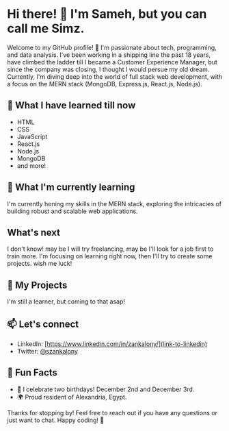 # Hi there! 👋 I'm Sameh, but you can call me Simz.

Welcome to my GitHub profile! 🚀 I'm passionate about tech, programming, and data analysis. 
I've been working in a shipping line the past 18 years, have climbed the ladder till I became a Customer Experience Manager, but since the company was closing, I thought I would persue my old dream.
Currently, I'm diving deep into the world of full stack web development, with a focus on the MERN stack (MongoDB, Express.js, React.js, Node.js).

## 🔧 What I have learned till now

- HTML
- CSS
- JavaScript
- React.js
- Node.js
- MongoDB
- and more!

## 🌱 What I'm currently learning

I'm currently honing my skills in the MERN stack, exploring the intricacies of building robust and scalable web applications.

## What's next

I don't know! may be I will try freelancing, may be I'll look for a job first to train more. I'm focusing on learning right now, then I'll try to create some projects.
wish me luck!

## 🚀 My Projects

I'm still a learner, but coming to that asap!


## 📫 Let's connect

[//]: # (Comment)

- LinkedIn: [https://www.linkedin.com/in/zankalony/](link-to-linkedin)
- Twitter: [@szankalony](https://twitter.com/szankalony)



## 🎉 Fun Facts

- 🎂 I celebrate two birthdays! December 2nd and December 3rd.
- 🌍 Proud resident of Alexandria, Egypt.

Thanks for stopping by! Feel free to reach out if you have any questions or just want to chat. Happy coding! 🚀
